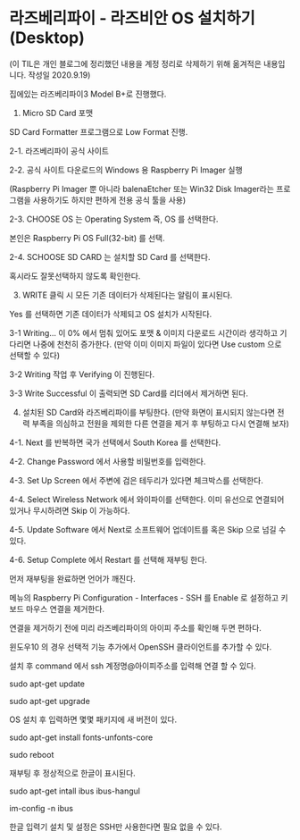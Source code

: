 # 라즈베리파이 - 라즈비안 OS 설치하기 (Desktop)

(이 TIL은 개인 블로그에 정리했던 내용을 계정 정리로 삭제하기 위해 옮겨적은 내용입니다. 작성일 2020.9.19)   

집에있는 라즈베리파이3 Model B+로 진행했다.

1. Micro SD Card 포맷

SD Card Formatter 프로그램으로 Low Format 진행.

2-1. 라즈베리파이 공식 사이트

2-2. 공식 사이트 다운로드의 Windows 용 Raspberry Pi Imager 실행

(Raspberry Pi Imager 뿐 아니라 balenaEtcher 또는 Win32 Disk Imager라는 프로그램을 사용하기도 하지만 편하게 전용 공식 툴을 사용)

2-3. CHOOSE OS 는 Operating System 즉, OS 를 선택한다.

본인은 Raspberry Pi OS Full(32-bit) 를 선택.

2-4. SCHOOSE SD CARD 는 설치할 SD Card 를 선택한다.

혹시라도 잘못선택하지 않도록 확인한다.

3. WRITE 클릭 시 모든 기존 데이터가 삭제된다는 알림이 표시된다.

Yes 를 선택하면 기존 데이터가 삭제되고 OS 설치가 시작된다.

3-1 Writing... 이 0% 에서 멈춰 있어도 포맷 & 이미지 다운로드 시간이라 생각하고 기다리면 나중에 천천히 증가한다. (만약 이미 이미지 파일이 있다면 Use custom 으로 선택할 수 있다)

3-2 Writing 작업 후 Verifying 이 진행된다.

3-3 Write Successful 이 출력되면 SD Card를 리더에서 제거하면 된다.

4. 설치된 SD Card와 라즈베리파이를 부팅한다. (만약 화면이 표시되지 않는다면 전력 부족을 의심하고 전원을 제외한 다른 연결을 제거 후 부팅하고 다시 연결해 보자)

4-1. Next 를 반복하면 국가 선택에서 South Korea 를 선택한다.

4-2. Change Password 에서 사용할 비밀번호를 입력한다.

4-3. Set Up Screen 에서 주변에 검은 테두리가 있다면 체크박스를 선택한다.

4-4. Select Wireless Network 에서 와이파이를 선택한다. 이미 유선으로 연결되어 있거나 무시하려면 Skip 이 가능하다.

4-5. Update Software 에서 Next로 소프트웨어 업데이트를 혹은 Skip 으로 넘길 수 있다.

4-6. Setup Complete 에서 Restart 를 선택해 재부팅 한다.

먼저 재부팅을 완료하면 언어가 깨진다. 

메뉴의 Raspberry Pi Configuration - Interfaces - SSH 를 Enable 로 설정하고 키보드 마우스 연결을 제거한다.

연결을 제거하기 전에 미리 라즈베리파이의 아이피 주소를 확인해 두면 편하다.

윈도우10 의 경우 선택적 기능 추가에서 OpenSSH 클라이언트를 추가할 수 있다.

설치 후 command 에서 ssh 계정명@아이피주소를 입력해 연결 할 수 있다.

sudo apt-get update

sudo apt-get upgrade

OS 설치 후 입력하면 몇몇 패키지에 새 버전이 있다.

sudo apt-get install fonts-unfonts-core

sudo reboot

재부팅 후 정상적으로 한글이 표시된다.

sudo apt-get intall ibus ibus-hangul

im-config -n ibus

한글 입력기 설치 및 설정은 SSH만 사용한다면 필요 없을 수 있다.